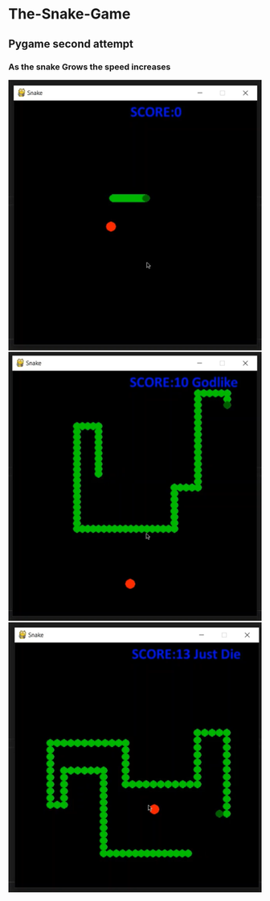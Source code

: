 # The-Snake-Game
## Pygame second attempt
### As the snake Grows the speed increases
![alt text](https://github.com/omrawal/Images/blob/master/Snake%20Score%200.png?raw=true)
![alt text](https://github.com/omrawal/Images/blob/master/Snake%20Score%2010.png?raw=true)
![alt text](https://github.com/omrawal/Images/blob/master/Snake%20Score%2013.png?raw=true)
